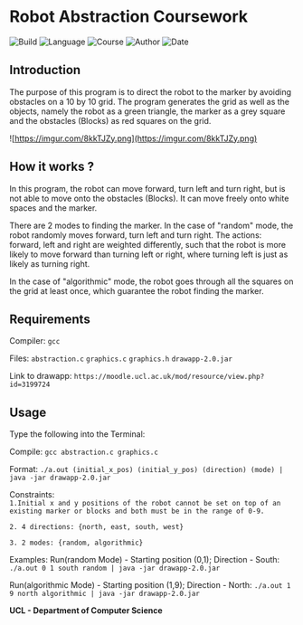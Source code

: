 
# Robot Abstraction Coursework
![Build](https://img.shields.io/badge/Test-Pass-success) ![Language](https://img.shields.io/badge/Language-C-informational)					![Course](https://img.shields.io/badge/Course-COMP0002-important) ![Author](https://img.shields.io/badge/Author----------important) ![Date](https://img.shields.io/badge/Date-09%2F11%2F2021-red)  



## Introduction
The purpose of this program is to direct the robot to the marker by avoiding obstacles on a 10 by 10 grid. The program generates the grid as well as the objects, namely the robot as a green triangle, the marker as a grey square and the obstacles (Blocks) as red squares on the grid.

![https://imgur.com/8kkTJZy.png](https://imgur.com/8kkTJZy.png)
## How it works ?
In this program, the robot can move forward, turn left and turn right, but is not able to move onto the obstacles (Blocks). It can move freely onto white spaces and the marker.

There are 2 modes to finding the marker. In the case of "random" mode, the robot randomly moves forward, turn left and turn right. The actions: forward, left and right are weighted differently, such that the robot is more likely to move forward than turning left or right, where turning left is just as likely as turning right.

In the case of "algorithmic" mode, the robot goes through all the squares on the grid at least once, which guarantee the robot finding the marker.

## Requirements
Compiler: `gcc`

Files:
`abstraction.c`
`graphics.c`
`graphics.h`
`drawapp-2.0.jar`

Link to drawapp: `https://moodle.ucl.ac.uk/mod/resource/view.php?id=3199724`

## Usage
Type the following into the Terminal:

Compile: `gcc abstraction.c graphics.c`

Format:  `./a.out (initial_x_pos) (initial_y_pos) (direction) (mode) | java -jar drawapp-2.0.jar`

Constraints:  
`1.Initial x and y positions of the robot cannot be set on top of an existing marker or blocks and both must be in the range of 0-9.`

`2. 4 directions: {north, east, south, west}`

`3. 2 modes: {random, algorithmic}`

Examples:
Run(random Mode) - Starting position (0,1); Direction - South:
`./a.out 0 1 south random | java -jar drawapp-2.0.jar`

Run(algorithmic Mode) - Starting position (1,9); Direction - North:
`./a.out 1 9 north algorithmic | java -jar drawapp-2.0.jar`

**UCL - Department of Computer Science**
